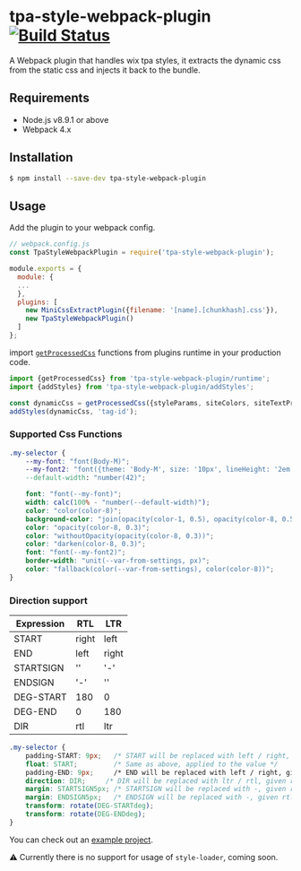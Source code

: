 # tpa-style-webpack-plugin [![Build Status][ci-img]][ci]
[ci-img]:  https://travis-ci.org/wix-incubator/tpa-style-webpack-plugin.svg?branch=master
[ci]:      https://travis-ci.org/wix-incubator/tpa-style-webpack-plugin
A Webpack plugin that handles wix tpa styles, it extracts the dynamic css from the static css and injects it back to the bundle.

## Requirements

- Node.js v8.9.1 or above
- Webpack 4.x

## Installation

```sh
$ npm install --save-dev tpa-style-webpack-plugin
```

## Usage
Add the plugin to your webpack config.
```js
// webpack.config.js
const TpaStyleWebpackPlugin = require('tpa-style-webpack-plugin');

module.exports = {
  module: {
  ...
  },
  plugins: [
    new MiniCssExtractPlugin({filename: '[name].[chunkhash].css'}),
    new TpaStyleWebpackPlugin()
  ]
};
```

import [`getProcessedCss`](https://github.com/wix-incubator/tpa-style-webpack-plugin/blob/master/src/runtime/main.ts#L21) functions from plugins runtime in your production code.
```js
import {getProcessedCss} from 'tpa-style-webpack-plugin/runtime';
import {addStyles} from 'tpa-style-webpack-plugin/addStyles';

const dynamicCss = getProcessedCss({styleParams, siteColors, siteTextPresets}, {isRTL: false, prefixSelector: '.style-id'});
addStyles(dynamicCss, 'tag-id');
```

### Supported Css Functions
```css
.my-selector {
    --my-font: "font(Body-M)";                                              /* define a custom variable with a default value */
    --my-font2: "font({theme: 'Body-M', size: '10px', lineHeight: '2em', weight: 'bold', style:'italic'})"     /* will use Body-M as base font and override the given attributes */
    --default-width: "number(42)";                                          /* define a numeric custom var */

    font: "font(--my-font)";                                                /* assign a dynamic font value from a custom var */
    width: calc(100% - "number(--default-width)");                          /* assign a dynamic numeric value from a custom var */
    color: "color(color-8)";                                                /* assign a color from the site's palette */
    background-color: "join(opacity(color-1, 0.5), opacity(color-8, 0.5))"; /* blends 2 colors */
    color: "opacity(color-8, 0.3)";                                         /* add opacity to a site palette color */
    color: "withoutOpacity(opacity(color-8, 0.3))";                         /* will remove the opacity of site palette color */
    color: "darken(color-8, 0.3)";                                          /* make a darken version of site palette color */
    font: "font(--my-font2)";                                               /* will use the overridden default unless it was defined in settings  */
    border-width: "unit(--var-from-settings, px)";                          /* will produce border-width: 42px */
    color: "fallback(color(--var-from-settings), color(color-8))";          /* will return the first none falsy value from left to right */
}
```

### Direction support
Expression | RTL | LTR
---- | ---------- | -----------
START | right | left
END | left | right
STARTSIGN | '' | '-'
ENDSIGN | '-' | ''
DEG-START | 180 | 0
DEG-END | 0 | 180
DIR | rtl | ltr

```css
.my-selector {
    padding-START: 9px;   /* START will be replaced with left / right, given rtl = false / true */
    float: START;         /* Same as above, applied to the value */
    padding-END: 9px;     /* END will be replaced with left / right, given rtl = true / false */
    direction: DIR;     /* DIR will be replaced with ltr / rtl, given rtl = false / true */
    margin: STARTSIGN5px; /* STARTSIGN will be replaced with -, given rtl = false, and will be removed for rtl = true */
    margin: ENDSIGN5px;   /* ENDSIGN will be replaced with -, given rtl = true, and will be removed for rtl = false */
    transform: rotate(DEG-STARTdeg);
    transform: rotate(DEG-ENDdeg);
}
```

You can check out an [example project](https://github.com/felixmosh/extract-tpa-style-test).

⚠️ Currently there is no support for usage of `style-loader`, coming soon.

